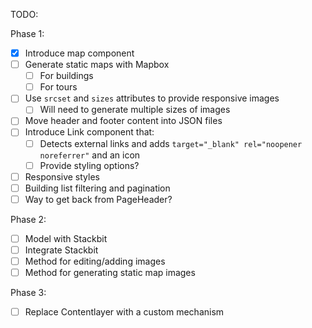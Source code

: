 TODO:

Phase 1:

- [x] Introduce map component
- [ ] Generate static maps with Mapbox
  - [ ] For buildings
  - [ ] For tours
- [ ] Use `srcset` and `sizes` attributes to provide responsive images
  - [ ] Will need to generate multiple sizes of images
- [ ] Move header and footer content into JSON files
- [ ] Introduce Link component that:
  - [ ] Detects external links and adds `target="_blank" rel="noopener noreferrer"` and an icon
  - [ ] Provide styling options?
- [ ] Responsive styles
- [ ] Building list filtering and pagination
- [ ] Way to get back from PageHeader?

Phase 2:

- [ ] Model with Stackbit
- [ ] Integrate Stackbit
- [ ] Method for editing/adding images
- [ ] Method for generating static map images

Phase 3:

- [ ] Replace Contentlayer with a custom mechanism
